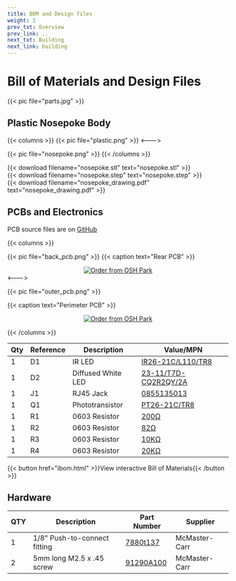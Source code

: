 ```yaml
---
title: BOM and Design files
weight: 1
prev_txt: Overview
prev_link: ..
next_txt: Building
next_link: building
---
```


# Bill of Materials and Design Files

{{< pic file="parts.jpg" >}}


## Plastic Nosepoke Body

{{< columns >}}
{{< pic file="plastic.png" >}}
<--->

{{< pic file="nosepoke.png" >}}
{{< /columns >}}

{{< download filename="nosepoke.stl" text="nosepoke.stl" >}}
<br>
{{< download filename="nosepoke.step" text="nosepoke.step" >}}
<br>
{{< download filename="nosepoke_drawing.pdf" text="nosepoke_drawing.pdf" >}}



## PCBs and Electronics

PCB source files are on [GitHub](https://github.com/Karpova-Lab/nosepoke/tree/master/pcb)

{{< columns >}}

{{< pic file="back_pcb.png" >}}
{{< caption text="Rear PCB" >}}

<div style="text-align:center;">
<a href="https://oshpark.com/shared_projects/07c1qRaL"><img src="https://oshpark.com/packs/media/images/badge-5f4e3bf4bf68f72ff88bd92e0089e9cf.png" alt="Order from OSH Park"></img></a>
</div>
<--->


{{< pic file="outer_pcb.png" >}}

{{< caption text="Perimeter PCB" >}}

<div style="text-align:center;">
<a href="https://oshpark.com/shared_projects/ehOwH3Wp"><img src="https://oshpark.com/packs/media/images/badge-5f4e3bf4bf68f72ff88bd92e0089e9cf.png" alt="Order from OSH Park"></img></a>
</div>

{{< /columns >}}

| Qty | Reference | Description        | Value/MPN                                                                           | 
|-----|-----------|--------------------|-------------------------------------------------------------------------------------|
| 1   | D1        | IR LED             | [IR26-21C/L110/TR8](https://www.digikey.com/products/en?keywords=1080-1357-1-ND)    | 
| 1   | D2        | Diffused White LED | [23-11/T7D-CQ2R2QY/2A](https://www.digikey.com/products/en?keywords=1080-1593-1-ND) | 
| 1   | J1        | RJ45 Jack          | [0855135013](https://www.digikey.com/products/en?keywords=WM3553CT-ND)              | 
| 1   | Q1        | Phototransistor    | [PT26-21C/TR8](https://www.digikey.com/products/en?keywords=1080-1386-1-ND)         | 
| 1   | R1        | 0603 Resistor      | [200Ω](https://www.digikey.com/products/en?keywords=P330HCT-ND)                     | 
| 1   | R2        | 0603 Resistor      | [82Ω](https://www.digikey.com/products/en?keywords=311-82.0HRCT-ND)                 | 
| 1   | R3        | 0603 Resistor      | [10KΩ](https://www.digikey.com/en/products/detail/yageo/RC0603JR-0710KL/726700)     | 
| 1   | R4        | 0603 Resistor      | [20KΩ](https://www.digikey.com/en/products/detail/yageo/RC0603JR-0720KL/726740)     | 

{{< button href="ibom.html" >}}View interactive Bill of Materials{{< /button >}}


## Hardware
| QTY | Description                  | Part Number                                      | Supplier      | 
|-----|------------------------------|--------------------------------------------------|---------------|
| 1   | 1/8" Push-to-connect fitting | [7880t137](https://www.mcmaster.com/7880t137)    | McMaster-Carr | 
| 2   | 5mm long M2.5 x .45 screw    | [91290A100](https://www.mcmaster.com/91290A100/) | McMaster-Carr | 
